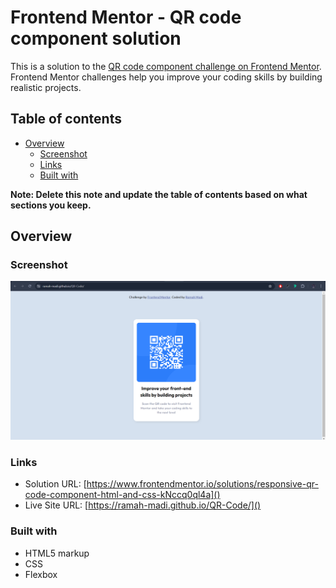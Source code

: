 # Frontend Mentor - QR code component solution

This is a solution to the [QR code component challenge on Frontend Mentor](https://www.frontendmentor.io/challenges/qr-code-component-iux_sIO_H). Frontend Mentor challenges help you improve your coding skills by building realistic projects. 

## Table of contents

- [Overview](#overview)
  - [Screenshot](#screenshot)
  - [Links](#links)
  - [Built with](#built-with)


**Note: Delete this note and update the table of contents based on what sections you keep.**

## Overview

### Screenshot

![](./images/qr-code.png)

### Links

- Solution URL: [https://www.frontendmentor.io/solutions/responsive-qr-code-component-html-and-css-kNccq0ql4a]()
- Live Site URL: [https://ramah-madi.github.io/QR-Code/]()

### Built with

- HTML5 markup
- CSS
- Flexbox
